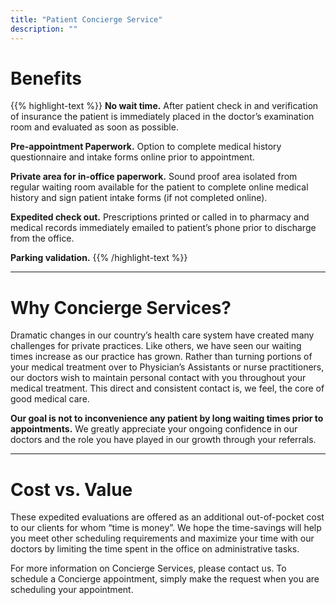 ```yaml
---
title: "Patient Concierge Service"
description: ""
---
```


# Benefits

{{% highlight-text %}}
**No wait time.** 
After patient check in and verification of insurance the patient is immediately placed in 
the doctor’s examination room and evaluated as soon as possible.

**Pre-appointment Paperwork.** Option to complete medical history questionnaire and intake 
forms online prior to appointment.

**Private area for in-office paperwork.**  Sound proof area isolated from regular waiting 
room available for the patient to complete online medical history and sign patient intake 
forms (if not completed online).

**Expedited check out.**  Prescriptions printed or called in to pharmacy and medical records 
immediately emailed to patient’s phone prior to discharge from the office.

**Parking validation.**
{{% /highlight-text %}}

<hr>

# Why Concierge Services?

Dramatic changes in our country’s health care system have created many challenges for 
private practices. Like others, we have seen our waiting times increase as our practice 
has grown. Rather than turning portions of your medical treatment over to Physician’s 
Assistants or nurse practitioners, our doctors wish to maintain personal contact with you 
throughout your medical treatment.  This direct and consistent contact is, we feel, the 
core of good medical care.

**Our goal is not to inconvenience any patient by long waiting times prior to appointments.** 
We greatly appreciate your ongoing confidence in our doctors and the role you have played 
in our growth through your referrals.

<hr>

# Cost vs. Value

These expedited evaluations are offered as an additional out-of-pocket cost to our 
clients for whom “time is money”. We hope the time-savings will help you meet other 
scheduling requirements and maximize your time with our doctors by limiting the time 
spent in the office on administrative tasks.

For more information on Concierge Services, please contact us. To schedule a Concierge 
appointment, simply make the request when you are scheduling your appointment.
